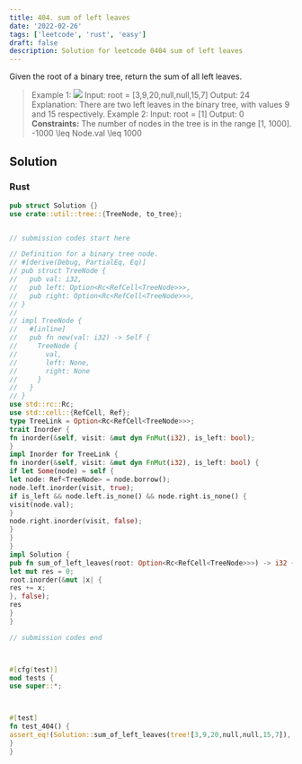 ```yaml
---
title: 404. sum of left leaves
date: '2022-02-26'
tags: ['leetcode', 'rust', 'easy']
draft: false
description: Solution for leetcode 0404 sum of left leaves
---
```




Given the root of a binary tree, return the sum of all left leaves.



>   Example 1:
>   ![](https://assets.leetcode.com/uploads/2021/04/08/leftsum-tree.jpg)
>   Input: root <TeX>=</TeX> [3,9,20,null,null,15,7]
>   Output: 24
>   Explanation: There are two left leaves in the binary tree, with values 9 and 15 respectively.
>   Example 2:
>   Input: root <TeX>=</TeX> [1]
>   Output: 0
**Constraints:**
>   	The number of nodes in the tree is in the range [1, 1000].
>   	-1000 <TeX>\leq</TeX> Node.val <TeX>\leq</TeX> 1000


## Solution


### Rust
```rust
pub struct Solution {}
use crate::util::tree::{TreeNode, to_tree};


// submission codes start here

// Definition for a binary tree node.
// #[derive(Debug, PartialEq, Eq)]
// pub struct TreeNode {
//   pub val: i32,
//   pub left: Option<Rc<RefCell<TreeNode>>>,
//   pub right: Option<Rc<RefCell<TreeNode>>>,
// }
//
// impl TreeNode {
//   #[inline]
//   pub fn new(val: i32) -> Self {
//     TreeNode {
//       val,
//       left: None,
//       right: None
//     }
//   }
// }
use std::rc::Rc;
use std::cell::{RefCell, Ref};
type TreeLink = Option<Rc<RefCell<TreeNode>>>;
trait Inorder {
fn inorder(&self, visit: &mut dyn FnMut(i32), is_left: bool);
}
impl Inorder for TreeLink {
fn inorder(&self, visit: &mut dyn FnMut(i32), is_left: bool) {
if let Some(node) = self {
let node: Ref<TreeNode> = node.borrow();
node.left.inorder(visit, true);
if is_left && node.left.is_none() && node.right.is_none() {
visit(node.val);
}
node.right.inorder(visit, false);
}
}
}
impl Solution {
pub fn sum_of_left_leaves(root: Option<Rc<RefCell<TreeNode>>>) -> i32 {
let mut res = 0;
root.inorder(&mut |x| {
res += x;
}, false);
res
}
}

// submission codes end



#[cfg(test)]
mod tests {
use super::*;



#[test]
fn test_404() {
assert_eq!(Solution::sum_of_left_leaves(tree![3,9,20,null,null,15,7]), 24);
}
}

```

